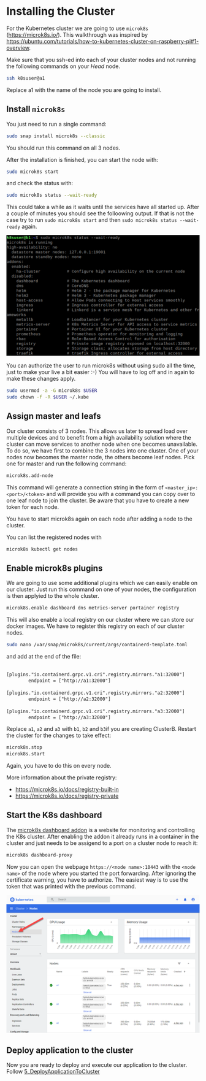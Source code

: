 # Installing the Cluster
For the Kubernetes cluster we are going to use `microk8s` (https://microk8s.io/). This walkthrough was inspired by https://ubuntu.com/tutorials/how-to-kubernetes-cluster-on-raspberry-pi#1-overview.

Make sure that you ssh-ed into each of your cluster nodes and not running the following commands on your _Head_ node.

```bash
ssh k8suser@a1
```
Replace a1 with the name of the node you are going to install.

## Install `microk8s`
You just need to run a single command:
  ```bash
  sudo snap install microk8s --classic
  ```

You should run this command on all 3 nodes.

After the installation is finished, you can start the node with:
  ```bash
  sudo microk8s start
  ```

and check the status with:
  ```bash
  sudo microk8s status --wait-ready
  ```

This could take a while as it waits until the services have all started up. 
After a couple of minutes you should see the folloowing output.
If that is not the case try to run `sudo microk8s start` and then `sudo microk8s status --wait-ready` again.

![Screenshot3](Screenshot3.png)

You can authorize the user to run microk8s without using sudo all the time, just to make your live a bit easier :-)
You will have to log off and in again to make these changes apply.
```bash
sudo usermod -a -G microk8s $USER
sudo chown -f -R $USER ~/.kube
```

## Assign master and leafs
Our cluster consists of 3 nodes. This allows us later to spread load over multiple devices and to benefit from a high availability solution where the cluster can move services to another node when one becomes unavailable.
To do so, we have first to combine the 3 nodes into one cluster.
One of your nodes now becomes the master node, the others become leaf nodes. Pick one for master and run the following command:
  ```bash
  microk8s.add-node
  ```
This command will generate a connection string in the form of `<master_ip>:<port>/<token>` and will provide you with a 
command you can copy over to one leaf node to join the cluster. Be aware that you have to create a new token for each node.

You have to start microk8s again on each node after adding a node to the cluster.

You can list the registered nodes with
  ```bash
microk8s kubectl get nodes
```

## Enable microk8s plugins
We are going to use some additional plugins which we can easily enable on our cluster. 
Just run this command on one of your nodes, the configuration is then applyied to the whole cluster.
```bash
microk8s.enable dashboard dns metrics-server portainer registry
```

This will also enable a local registry on our cluster where we can store our docker images.
We have to register this registry on each of our cluster nodes.

```bash
sudo nano /var/snap/microk8s/current/args/containerd-template.toml
```
and add at the end of the file:
```
      [plugins."io.containerd.grpc.v1.cri".registry.mirrors."a1:32000"]
        endpoint = ["http://a1:32000"]
      [plugins."io.containerd.grpc.v1.cri".registry.mirrors."a2:32000"]
        endpoint = ["http://a2:32000"]
      [plugins."io.containerd.grpc.v1.cri".registry.mirrors."a3:32000"]
        endpoint = ["http://a3:32000"]
```
Replace `a1`, `a2` and `a3` with `b1`, `b2` and `b3`if you are creating ClusterB.
Restart the cluster for the changes to take effect:

```bash
microk8s.stop
microk8s.start
```
Again, you have to do this on every node.

More information about the private registry:
* https://microk8s.io/docs/registry-built-in
* https://microk8s.io/docs/registry-private


## Start the K8s dashboard
The [microk8s dashboard addon](https://microk8s.io/docs/addon-dashboard) is a website for monitoring and controlling the K8s cluster. After enabling the addon it already runs in a container in the cluster and just needs to be assigend to a port on a cluster node to reach it:
```bash
microk8s dashboard-proxy
```
Now you can open the webpage `https://<node name>:10443` with the `<node name>` of the node where you started the port forwarding. 
After ignoring the certificate warning, you have to authorize. The easiest way is to use the token that was printed with the previous command.

![Screenshot_Dashboard0](Screenshot_Dashboard0.png)

## Deploy application to the cluster
Now you are ready to deploy and execute our application to the cluster. Follow [5_DeployApplicationToCluster](5_DeployApplicationToCluster.md)
